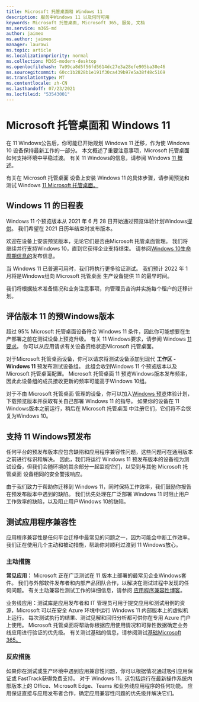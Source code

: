 ```yaml
---
title: Microsoft 托管桌面和 Windows 11
description: 服务中Windows 11 以及何时可用
keywords: Microsoft 托管桌面, Microsoft 365, 服务, 文档
ms.service: m365-md
author: jaimeo
ms.author: jaimeo
manager: laurawi
ms.topic: article
ms.localizationpriority: normal
ms.collection: M365-modern-desktop
ms.openlocfilehash: 7a99ca8d5f56fd5614dc27e3a28efe905ba30e46
ms.sourcegitcommit: 60cc1b2828b1e191f30ca439b97e5a38f48c5169
ms.translationtype: MT
ms.contentlocale: zh-CN
ms.lasthandoff: 07/23/2021
ms.locfileid: "53543001"
---
```

# <a name="microsoft-managed-desktop-and-windows-11"></a>Microsoft 托管桌面和 Windows 11

在 11 Windows公告后，你可能已开始规划 Windows 11 迁移，作为使 Windows 10 设备保持最新工作的一部分。 本文概述了重要注意事项，Microsoft 托管桌面如何支持环境中平稳过渡。 有关 11 Windows的信息，请参阅 Windows [11 概述](/windows/whats-new/windows-11)。

有关在 Microsoft 托管桌面 设备上安装 Windows 11 的具体步骤，请参阅预览和测试 Windows [11 Microsoft 托管桌面。](../working-with-managed-desktop/test-win11-mmd.md)

## <a name="timeline-for-windows-11"></a>Windows 11 的日程表

Windows 11 个预览版本从 2021 年 6 月 28 日开始通过预览体验计划Windows[提供](/windows-insider/)。 我们希望在 2021 日历年结束时发布版本。

欢迎在设备上安装预览版本，无论它们是否由Microsoft 托管桌面管理。 我们将继续并行支持Windows 10，直到它获得企业支持结束。 请参阅[Windows 10生命周期信息的](/windows/release-health/release-information)发布信息。

当 Windows 11 已普遍可用时，我们将执行更多验证测试。 我们预计 2022 年 1 月将是Windows组向 Microsoft 托管桌面 生产设备提供 11 的最早时间。

我们将根据技术准备情况和业务注意事项，向管理员咨询并实施每个租户的迁移计划。

## <a name="assessing-pre-release-versions-of-windows-11"></a>评估版本 11 的预Windows版本

超过 95% Microsoft 托管桌面设备符合 Windows 11 条件，因此你可能想要在生产部署之前在测试设备上预览升级。 有关 11 Windows要求，请参阅 Windows [11 要求](/windows/whats-new/windows-11-requirements)。 你可以从应用请求有关设备资格状态Microsoft 托管桌面。

对于Microsoft 托管桌面设备，你可以请求将测试设备添加到现代 **工作区 - Windows 11** 预发布测试设备组。 此组会收到Windows 11 个预览版本以及Microsoft 托管桌面配置。 Microsoft 托管桌面 11 预览Windows版本发布频率，因此此设备组的成员接收更新的频率可能高于Windows 10组。

对于不由 Microsoft 托管桌面 管理的设备，你可以加入[Windows 预览](/windows-insider/)体验计划，下载预览版本并获取有关自己部署 Windows 11 的指导。 如果你的设备在 11 Windows版本之前运行，稍后在 Microsoft 托管桌面 中注册它们，它们将不会恢复为Windows 10。

## <a name="support-for-pre-release-windows-11-devices"></a>支持 11 Windows预发布

任何平台的预发布版本应包含缺陷和应用程序兼容性问题，这些问题可在通用版本之前进行标识和解决。 因此，我们将运行 Windows 11 预发布版本的设备视为测试设备，但我们会随环境的其余部分一起监视它们，以受到与其他 Microsoft 托管桌面 设备相同的安全警报响应。

由于我们致力于帮助你迁移到 Windows 11，同时保持工作效率，我们鼓励你报告在预发布版本中遇到的缺陷。 我们优先处理在广泛部署 Windows 11 时阻止用户工作效率的缺陷，以及阻止用户Windows 10的缺陷。

## <a name="testing-application-compatibility"></a>测试应用程序兼容性

应用程序兼容性是任何平台迁移中最常见的问题之一，因为可能会中断工作效率。 我们正在使用几个主动和被动措施，帮助你对顺利过渡到 11 Windows放心。

### <a name="proactive-measures"></a>主动措施

**常见应用：** Microsoft 正在广泛测试在 11 版本上部署的最常见企业Windows套件。 我们与外部软件发布者和内部产品团队合作，以解决在测试过程中发现的任何问题。 有关主动兼容性测试工作的详细信息，请参阅 [应用程序兼容性博客](https://blogs.windows.com/windowsexperience/2019/01/15/application-compatibility-in-the-windows-ecosystem/)。

[](https://www.microsoft.com/en-us/testbase)业务线应用：测试库是应用发布者和 IT 管理员可用于提交应用和测试用例的资源，Microsoft 可以在安全 Azure 环境中运行 Windows 11 内部版本上的虚拟机上运行。 每次测试执行的结果、测试见解和回归分析都可供你在专用 Azure 门户上使用。 Microsoft 托管桌面将帮助你根据应用使用情况和可靠性数据确定业务线应用进行验证的优先级。 有关测试基础的信息，请参阅测试[基础Microsoft 365。](https://techcommunity.microsoft.com/t5/windows-it-pro-blog/test-base-for-microsoft-365-microsoft-ignite-2021-updates/ba-p/2185566)

### <a name="reactive-measures"></a>反应措施
如果你在测试或生产环境中遇到应用兼容性问题，你可以根据情况通过吸引应用保证或 FastTrack[](/fasttrack/products-and-capabilities#app-assure)获得免费支持。 对于 Windows 11，这包括运行在最新操作系统内部版本上的 Office、Microsoft Edge、Teams 和业务线应用程序的任何功能。 应用保证直接与应用发布者合作，确定应用兼容性问题的优先级并解决它们。

